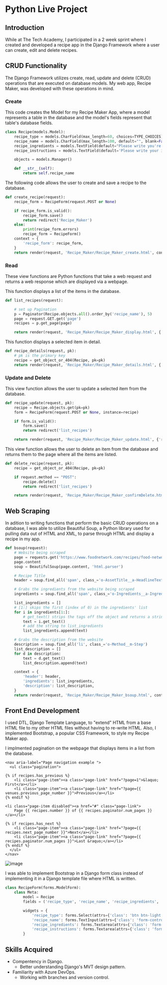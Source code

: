 # Python Live Project
## Introduction
While at The Tech Academy, I participated in a 2 week sprint where I created and developed a recipe app in the Django Framework where a user can create, edit and delete recipes.

## CRUD Functionality
The Django Framework utilizes create, read, update and delete (CRUD) operations that are executed on database models. My web app, Recipe Maker, was developed with these operations in mind.

### Create
This code creates the Model for my Recipe Maker App, where a model represents a table in the database and the model's fields represent that table's database fields.
```python
class Recipe(models.Model):
    recipe_type = models.CharField(max_length=60, choices=TYPE_CHOICES)
    recipe_name = models.CharField(max_length=100, default="", blank=False, null=False)
    recipe_ingredients = models.TextField(default="Please write you're ingredients and amounts", blank=False)
    recipe_instructions = models.TextField(default='Please write your instructions here', blank=False)

    objects = models.Manager()

    def __str__(self):
        return self.recipe_name
```
The following code allows the user to create and save a recipe to the database.
```python
def create_recipe(request):
    recipe_form = RecipeForm(request.POST or None) 

    if recipe_form.is_valid():
        recipe_form.save()
        return redirect('Recipe_Maker')
    else:
        print(recipe_form.errors)
        recipe_form = RecipeForm()
    context = {
        'recipe_form': recipe_form,
    }
    return render(request, 'Recipe_Maker/Recipe_Maker_create.html', context)
```

### Read
These view functions are Python functions that take a web request and returns a web response which are displayed via a webpage.

This function displays a list of the items in the database.
```python
def list_recipes(request):

    # set up Pagination
    p = Paginator(Recipe.objects.all().order_by('recipe_name'), 5)
    page = request.GET.get('page')
    recipes = p.get_page(page)

    return render(request, 'Recipe_Maker/Recipe_Maker_display.html', {'recipes': recipes})
```

This function displays a selected item in detail.
```python
def recipe_details(request, pk):
    # pk is the primary key
    recipe = get_object_or_404(Recipe, pk=pk)
    return render(request, 'Recipe_Maker/Recipe_Maker_details.html', {'recipe': recipe})
```

### Update and Delete
This view function allows the user to update a selected item from the database.
```python
def recipe_update(request, pk):
    recipe = Recipe.objects.get(pk=pk)
    form = RecipeForm(request.POST or None, instance=recipe)

    if form.is_valid():
        form.save()
        return redirect('list_recipes')

    return render(request, 'Recipe_Maker/Recipe_Maker_update.html', {'recipe': recipe, 'form': form})
```

This view function allows the user to delete an item from the database and returns them to the page where all the items are listed.
```python
def delete_recipe(request, pk):
    recipe = get_object_or_404(Recipe, pk=pk)

    if request.method == "POST":
        recipe.delete()
        return redirect('list_recipes')

    return render(request, 'Recipe_Maker/Recipe_Maker_confirmDelete.html', {'recipe': recipe})
```

## Web Scraping
In adition to writing functions that perform the basic CRUD operations on a database, I was able to utilize Beautiful Soup, a Python library used for pulling data out of HTML and XML, to parse through HTML and display a recipe in my app.
```python
def bsoup(request):
    # Website being scraped
    page = requests.get('https://www.foodnetwork.com/recipes/food-network-kitchen/apple-pie-recipe-2011423')
    page.content
    soup = BeautifulSoup(page.content, 'html.parser')

    # Recipe Title
    header = soup.find_all('span', class_='o-AssetTitle__a-HeadlineText')[0].get_text()

    # Grabs the ingredients from the website being scraped
    ingredients = soup.find_all('span', class_='o-Ingredients__a-Ingredient--CheckboxLabel')

    list_ingredients = []
    # [1:] skips the first (index of 0) in the ingredients' list
    for i in ingredients[1:]:
        # get_text() strips the tags off the object and returns a string
        text = i.get_text()
        # add the string to list_ingredients
        list_ingredients.append(text)

    # Grabs the description from the website
    description = soup.find_all('li', class_='o-Method__m-Step')
    list_description = []
    for d in description:
        text = d.get_text()
        list_description.append(text)

    context = {
        'header': header,
        'ingredients': list_ingredients,
        'description': list_description,
    }
    return render(request, 'Recipe_Maker/Recipe_Maker_bsoup.html', context)
```

## Front End Development
I used DTL, Django Template Language, to "extend" HTML from a base HTML file to my other HTML files without having to re-write HTML. Also, I implemented Bootstrap, a popular CSS Framework, to style my Recipe Maker app.

I implmented pagination on the webpage that displays items in a list from the database.
```django
<nav aria-label="Page navigation example ">
  <ul class="pagination">

{% if recipes.has_previous %}
    <li class="page-item"><a class="page-link" href="?page=1">&laquo; First</a></li>
    <li class="page-item"><a class="page-link" href="?page={{ venues.previous_page_number }}">Previous</a></li>
{% endif %}

<li class="page-item disabled"><a href="#" class="page-link">
    Page {{ recipes.number }} of {{ recipes.paginator.num_pages }}
</a></li>

{% if recipes.has_next %}
    <li class="page-item"><a class="page-link" href="?page={{ recipes.next_page_number }}">Next</a></li>
    <li class="page-item"><a class="page-link" href="?page={{ recipes.paginator.num_pages }}">Last &raquo;</a></li>
{% endif %}
  </ul>
</nav>
```
![image](https://user-images.githubusercontent.com/70549003/126020463-f17601a3-64f2-4b58-97f9-248180974093.png)

I was able to implement Bootstrap in a Django form class instead of implementing it in a Django template file where HTML is written.
```python
class RecipeForm(forms.ModelForm):
    class Meta:
        model = Recipe
        fields = ('recipe_type', 'recipe_name', 'recipe_ingredients', 'recipe_instructions')

        widgets = {
            'recipe_type': forms.Select(attrs={'class': 'btn btn-light dropdown-toggle'}),
            'recipe_name': forms.TextInput(attrs={'class': 'form-control'}),
            'recipe_ingredients': forms.Textarea(attrs={'class': 'form-control'}),
            'recipe_instructions': forms.Textarea(attrs={'class': 'form-control'}),
        }
```

## Skills Acquired
* Compentency in Django.
  * Better understanding Django's MVT design pattern.
* Familiarity with Azure DevOps.
  * Working with branches and version control.
